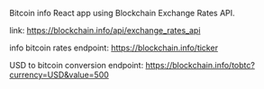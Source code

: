 Bitcoin info React app using Blockchain Exchange Rates API.

link: https://blockchain.info/api/exchange_rates_api

info bitcoin rates endpoint: https://blockchain.info/ticker

USD to bitcoin conversion endpoint: https://blockchain.info/tobtc?currency=USD&value=500
